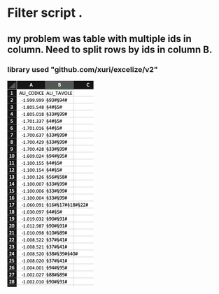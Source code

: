 # Filter script .

## my problem was table with multiple ids in column. Need to split rows by ids in column B. 



### library used "github.com/xuri/excelize/v2"


![](https://github.com/tastytim/excel_filter/blob/master/image.png)